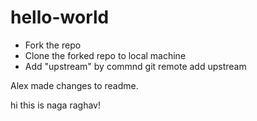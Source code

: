 # hello-world

- Fork the repo
- Clone the forked repo to local machine
- Add "upstream" by commnd git remote add upstream <repo endpoint>


Alex made changes to readme.


hi this is naga raghav!

